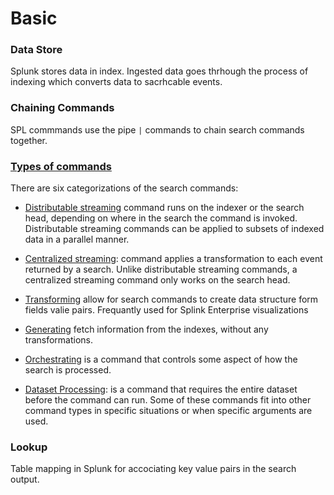 # Basic

### Data Store

Splunk stores data in index. Ingested data goes thrhough the process of indexing which converts data to sacrhcable events.

### Chaining Commands
SPL commmands use the pipe `|` commands to chain search commands together.

### [Types of commands](https://docs.splunk.com/Documentation/Splunk/9.0.2/Search/Typesofcommands)
There are six categorizations of the search commands:

* [Distributable streaming](https://docs.splunk.com/Documentation/Splunk/9.0.2/SearchReference/Commandsbytype#Streaming_commands) command runs on the indexer or the search head, depending on where in the search the command is invoked. Distributable streaming commands can be applied to subsets of indexed data in a parallel manner.
* [Centralized streaming](https://docs.splunk.com/Documentation/Splunk/9.0.2/SearchReference/Commandsbytype#Streaming_commands): command applies a transformation to each event returned by a search. Unlike distributable streaming commands, a centralized streaming command only works on the search head.

* [Transforming](https://docs.splunk.com/Documentation/Splunk/9.0.2/SearchReference/Commandsbytype#Transforming_commands) allow for search commands to create data structure form fields valie pairs. Frequantly used for Splink Enterprise visualizations
* [Generating](https://docs.splunk.com/Documentation/Splunk/9.0.2/SearchReference/Commandsbytype#Generating_commands) fetch information from the indexes, without any transformations.
* [Orchestrating](https://docs.splunk.com/Documentation/Splunk/9.0.2/SearchReference/Commandsbytype#Orchestrating_commands) is a command that controls some aspect of how the search is processed.
* [Dataset Processing](https://docs.splunk.com/Documentation/Splunk/9.0.2/SearchReference/Commandsbytype#Dataset_processing_commands): is a command that requires the entire dataset before the command can run. Some of these commands fit into other command types in specific situations or when specific arguments are used.


### Lookup
Table mapping in Splunk for accociating key value pairs in the search output.
